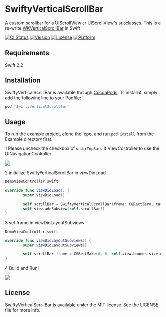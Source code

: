 # SwiftyVerticalScrollBar

A custom scrollbar for a UIScrollView or UIScrollView's subclasses. This is a re-write [WKVerticalScrollBar](https://github.com/litl/WKVerticalScrollBar) in Swift

[![CI Status](http://img.shields.io/travis/satoshin2071/SwiftyVerticalScrollBar.svg?style=flat)](https://travis-ci.org/satoshin2071/SwiftyVerticalScrollBar)
[![Version](https://img.shields.io/cocoapods/v/SwiftyVerticalScrollBar.svg?style=flat)](http://cocoapods.org/pods/SwiftyVerticalScrollBar)
[![License](https://img.shields.io/cocoapods/l/SwiftyVerticalScrollBar.svg?style=flat)](http://cocoapods.org/pods/SwiftyVerticalScrollBar)
[![Platform](https://img.shields.io/cocoapods/p/SwiftyVerticalScrollBar.svg?style=flat)](http://cocoapods.org/pods/SwiftyVerticalScrollBar)

## Requirements

Swift 2.2

## Installation

SwiftyVerticalScrollBar is available through [CocoaPods](http://cocoapods.org). To install
it, simply add the following line to your Podfile:

```ruby
pod "SwiftyVerticalScrollBar"
```

## Usage

To run the example project, clone the repo, and run `pod install` from the Example directory first.

1 Please uncheck the checkbox of `underTopBars` if ViewController to use the UINavigationController

![](https://raw.githubusercontent.com/satoshin2071/SwiftyVerticalScrollBar/master/underTopBar.png)

2 initialize SwiftyVerticalScrollBar in viewDidLoad

```Swift
DemoViewController.swift

override func viewDidLoad() {
        super.viewDidLoad()

        self.scrollBar = SwiftyVerticalScrollBar(frame: CGRectZero, targetScrollView: self.tableView)
        self.view.addSubview(self.scrollBar!)
}
```

3 set frame in viewDidLayoutSubviews

```Swift
DemoViewController.swift

override func viewDidLayoutSubviews() {
        super.viewDidLayoutSubviews()

        self.scrollBar.frame = CGRectMake(0, 0, self.view.bounds.size.width, self.view.bounds.size.height)
}

```

4 Build and Run!

![](https://raw.githubusercontent.com/satoshin2071/SwiftyVerticalScrollBar/master/ss.gif)


## License

SwiftyVerticalScrollBar is available under the MIT license. See the LICENSE file for more info.
